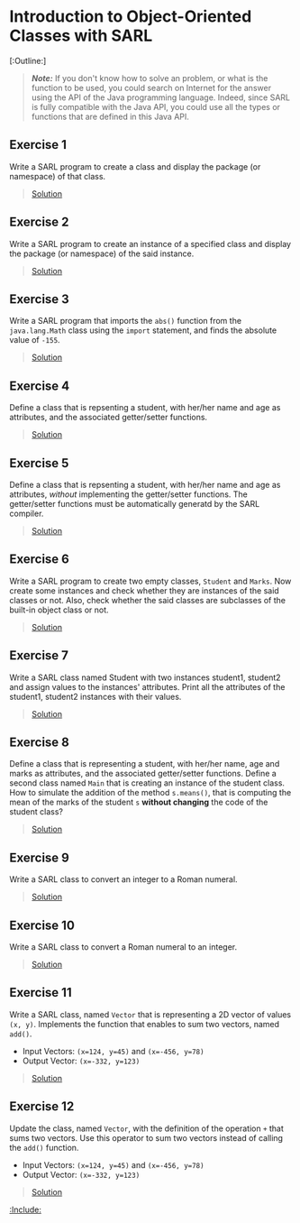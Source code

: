 # Introduction to Object-Oriented Classes with SARL

[:Outline:]

> **_Note:_** If you don't know how to solve an problem, or what is the function to be used, you could search on Internet for the answer using the API of the Java programming language. Indeed, since SARL is fully compatible with the Java API, you could use all the types or functions that are defined in this Java API.


## Exercise 1

Write a SARL program to create a class and display the package (or namespace) of that class.

> [Solution](IntroductionClassAnswers.md#exercise-1)


## Exercise 2

Write a SARL program to create an instance of a specified class and display the package (or namespace) of the said instance.

> [Solution](IntroductionClassAnswers.md#exercise-2)


## Exercise 3

Write a SARL program that imports the `abs()` function from the `java.lang.Math` class using the `import` statement, and finds the absolute value of `-155`.

> [Solution](IntroductionClassAnswers.md#exercise-3)


## Exercise 4

Define a class that is repsenting a student, with her/her name and age as attributes, and the associated getter/setter functions.

> [Solution](IntroductionClassAnswers.md#exercise-4)


## Exercise 5

Define a class that is repsenting a student, with her/her name and age as attributes, *without* implementing the getter/setter functions.
The getter/setter functions must be automatically generatd by the SARL compiler.

> [Solution](IntroductionClassAnswers.md#exercise-5)


## Exercise 6

Write a SARL program to create two empty classes, `Student` and `Marks`. Now create some instances and check whether they are instances of the said classes or not. Also, check whether the said classes are subclasses of the built-in object class or not.

> [Solution](IntroductionClassAnswers.md#exercise-6)


## Exercise 7

Write a SARL class named Student with two instances student1, student2 and assign values to the instances' attributes. Print all the attributes of the student1, student2 instances with their values.

> [Solution](IntroductionClassAnswers.md#exercise-7)


## Exercise 8

Define a class that is representing a student, with her/her name, age and marks as attributes, and the associated getter/setter functions.
Define a second class named `Main` that is creating an instance of the student class.
How to simulate the addition of the method `s.means()`, that is computing the mean of the marks of the student `s` **without changing** the code of the student class?

> [Solution](IntroductionClassAnswers.md#exercise-8)


## Exercise 9

Write a SARL class to convert an integer to a Roman numeral.

> [Solution](IntroductionClassAnswers.md#exercise-9)


## Exercise 10

Write a SARL class to convert a Roman numeral to an integer.

> [Solution](IntroductionClassAnswers.md#exercise-10)


## Exercise 11

Write a SARL class, named `Vector` that is representing a 2D vector of values `(x, y)`. Implements the function that enables to sum two vectors, named `add()`.

* Input Vectors: `(x=124, y=45)` and `(x=-456, y=78)`
* Output Vector: `(x=-332, y=123)`

> [Solution](IntroductionClassAnswers.md#exercise-11)


## Exercise 12

Update the class, named `Vector`, with the definition of the operation `+` that sums two vectors. Use this operator to sum two vectors instead of calling the `add()` function.

* Input Vectors: `(x=124, y=45)` and `(x=-456, y=78)`
* Output Vector: `(x=-332, y=123)`

> [Solution](IntroductionClassAnswers.md#exercise-12)




[:Include:](../legal.inc)
